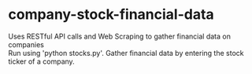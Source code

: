 # company-stock-financial-data
Uses RESTful API calls and Web Scraping to gather financial data on companies <br />
Run using 'python stocks.py'. Gather financial data by entering the stock ticker of a company.

